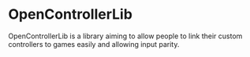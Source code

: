 # OpenControllerLib

OpenControllerLib is a library aiming to allow people to link their custom controllers to games easily and allowing input parity.
